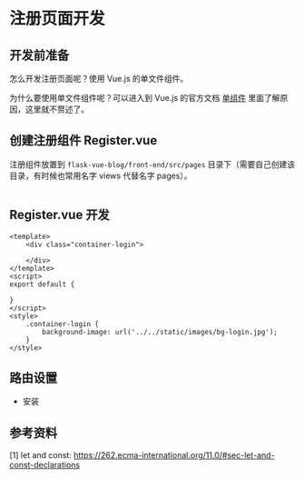 # 注册页面开发

## 开发前准备

怎么开发注册页面呢？使用 Vue.js 的单文件组件。

为什么要使用单文件组件呢？可以进入到 Vue.js 的官方文档 [单组件](https://v3.vuejs.org/guide/single-file-component.html) 里面了解原因，这里就不赘述了。

## 创建注册组件 Register.vue

注册组件放置到 `flask-vue-blog/front-end/src/pages` 目录下（需要自己创建该目录，有时候也常用名字 views  代替名字 pages）。

```
```

##  Register.vue 开发

```
<template>
    <div class="container-login">

    </div>
</template>
<script>
export default {
    
}
</script>
<style>
    .container-login {
        background-image: url('../../static/images/bg-login.jpg');
    }
</style>
```

## 路由设置

- 安装



## 参考资料

[1] let and const: https://262.ecma-international.org/11.0/#sec-let-and-const-declarations

